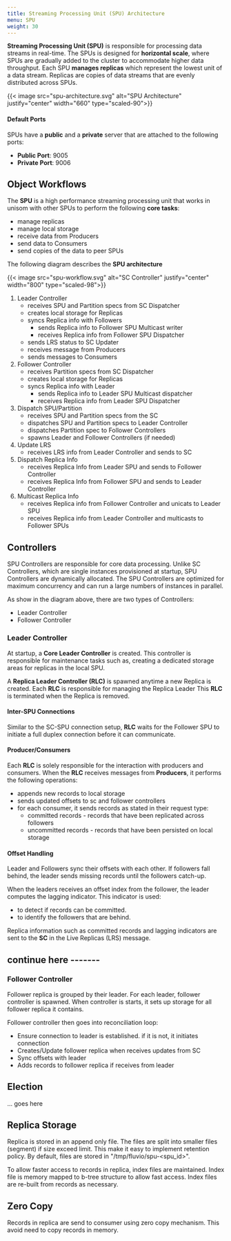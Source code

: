 ```yaml
---
title: Streaming Processing Unit (SPU) Architecture
menu: SPU
weight: 30
---
```


**Streaming Processing Unit (SPU)** is responsible for processing data streams in real-time. The SPUs is designed for **horizontal scale**, where SPUs are gradually added to the cluster to accommodate higher data throughput. Each SPU **manages replicas** which represent the lowest unit of a data stream. Replicas are copies of data streams that are evenly distributed across SPUs. 

{{< image src="spu-architecture.svg" alt="SPU Architecture" justify="center" width="660" type="scaled-90">}}


#### Default Ports

SPUs have a **public** and a **private** server that are attached to the following ports:

* **Public Port**: 9005
* **Private Port**: 9006


## Object Workflows

The **SPU** is a high performance streaming processing unit that works in unisom with other SPUs to perform the following **core tasks**:

* manage replicas
* manage local storage
* receive data from Producers
* send data to Consumers
* send copies of the data to peer SPUs

The following diagram describes the **SPU architecture**

{{< image src="spu-workflow.svg" alt="SC Controller" justify="center" width="800" type="scaled-98">}}

1. Leader Controller
    * receives SPU and Partition specs from SC Dispatcher
    * creates local storage for Replicas
    * syncs Replica info with Followers
      * sends Replica info to Follower SPU Multicast writer
      * receives Replica info from Follower SPU Dispatcher
    * sends LRS status to SC Updater
    * receives message from Producers
    * sends messages to Consumers
2. Follower Controller
    * receives Partition specs from SC Dispatcher
    * creates local storage for Replicas
    * syncs Replica info with Leader
      * sends Replica info to Leader SPU Multicast dispatcher
      * receives Replica info from Leader SPU Dispatcher
3. Dispatch SPU/Partition
    * receives SPU and Partition specs from the SC
    * dispatches SPU and Partition specs to Leader Controller
    * dispatches Partition spec to Follower Controllers
    * spawns Leader and Follower Controllers (if needed)
4. Update LRS
    * receives LRS info from Leader Controller and sends to SC    
5. Dispatch Replica Info
    * receives Replica Info from Leader SPU and sends to Follower Controller
    * receives Replica Info from Follower SPU and sends to Leader Controller  
6. Multicast Replica Info
    * receives Replica info from Follower Controller and unicats to Leader SPU
    * receives Replica info from Leader Controller and multicasts to Follower SPUs


## Controllers

SPU Controllers are responsible for core data processing. Unlike SC Controllers, which are single instances provisioned at startup, SPU Controllers are dynamically allocated. The SPU Controllers are optimized for maximum concurrency and can run a large numbers of instances in parallel.

As show in the diagram above, there are two types of Controllers:

* Leader Controller
* Follower Controller

### Leader Controller

At startup, a **Core Leader Controller** is created. This controller is responsible for maintenance tasks such as, creating a dedicated storage areas for replicas in the local SPU.

A **Replica Leader Controller (RLC)** is spawned anytime a new Replica is created. Each **RLC** is responsible for managing the Replica Leader This **RLC** is terminated when the Replica is removed. 

#### Inter-SPU Connections 

Similar to the SC-SPU connection setup, **RLC** waits for the Follower SPU to initiate a full duplex connection before it can communicate.

#### Producer/Consumers

Each **RLC** is solely responsible for the interaction with producers and consumers. When the **RLC** receives messages from **Producers**, it performs the following operations:

* appends new records to local storage
* sends updated offsets to sc and follower controllers
* for each consumer, it sends records as stated in their request type:
  * committed records - records that have been replicated across followers
  * uncommitted records - records that have been persisted on local storage

#### Offset Handling

Leader and Followers sync their offsets with each other. If followers fall behind, the leader sends missing records until the followers catch-up. 

When the leaders receives an offset index from the follower, the leader computes the lagging indicator. This indicator is used:

* to detect if records can be committed. 
* to identify the followers that are behind. 

Replica information such as committed records and lagging indicators are sent to the **SC** in the Live Replicas (LRS) message.


## continue here -------


### Follower Controller

Follower replica is grouped by their leader.  For each leader, follower controller is spawned.  When controller is starts, it sets up storage for all follower replica it contains. 

Follower controller then goes into reconciliation loop:
*  Ensure connection to leader is established. if it is not, it initiates connection
*  Creates/Update follower replica when receives updates from SC
*  Sync offsets with leader
*  Adds records to follower replica if receives from leader

## Election

... goes here

## Replica Storage

Replica is stored in an append only file.  The files are split into smaller files (segment) if size exceed limit.  This make it easy to implement retention policy. By default, files are stored in "/tmp/fluvio/spu-<spu_id>".  

To allow faster access to records in replica, index files are maintained.  Index file is memory mapped to b-tree structure to allow fast access.   Index files are re-built from records as necessary.

## Zero Copy

Records in replica are send to consumer using zero copy mechanism.  This avoid need to copy records in memory.



